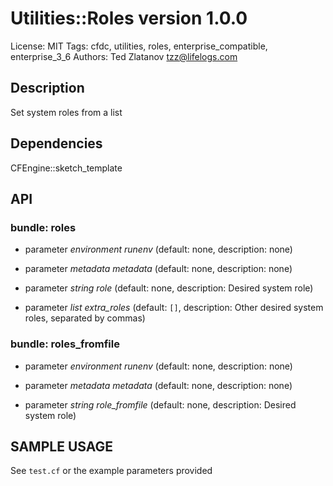 # Utilities::Roles version 1.0.0

License: MIT
Tags: cfdc, utilities, roles, enterprise_compatible, enterprise_3_6
Authors: Ted Zlatanov <tzz@lifelogs.com>

## Description
Set system roles from a list

## Dependencies
CFEngine::sketch_template

## API
### bundle: roles
* parameter _environment_ *runenv* (default: none, description: none)

* parameter _metadata_ *metadata* (default: none, description: none)

* parameter _string_ *role* (default: none, description: Desired system role)

* parameter _list_ *extra_roles* (default: `[]`, description: Other desired system roles, separated by commas)

### bundle: roles_fromfile
* parameter _environment_ *runenv* (default: none, description: none)

* parameter _metadata_ *metadata* (default: none, description: none)

* parameter _string_ *role_fromfile* (default: none, description: Desired system role)


## SAMPLE USAGE
See `test.cf` or the example parameters provided

